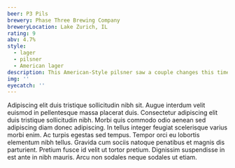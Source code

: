 ```yaml
---
beer: P3 Pils
brewery: Phase Three Brewing Company
breweryLocation: Lake Zurich, IL
rating: 9
abv: 4.7%
style:
  - lager
  - pilsner
  - American lager
description: This American-Style pilsner saw a couple changes this time around, mainly a switch from 2-row barley to 6-row American barley. This will provide a distinct character unique to American lagers. We took the ABV down from 5% to 4.7% to further increase the drinkability. Lightly-hopped to provide balance to the malt. This beer isn’t hoppy, it isn’t malty, it’s simple at its core and the perfect companion to hiking, grilling, sitting by the pool, or enjoying in a hammock.
img: ''
eyecatch: ''
---
```

Adipiscing elit duis tristique sollicitudin nibh sit. Augue interdum velit euismod in pellentesque massa placerat duis. Consectetur adipiscing elit duis tristique sollicitudin nibh. Morbi quis commodo odio aenean sed adipiscing diam donec adipiscing. In tellus integer feugiat scelerisque varius morbi enim. Ac turpis egestas sed tempus. Tempor orci eu lobortis elementum nibh tellus. Gravida cum sociis natoque penatibus et magnis dis parturient. Pretium fusce id velit ut tortor pretium. Dignissim suspendisse in est ante in nibh mauris. Arcu non sodales neque sodales ut etiam.
